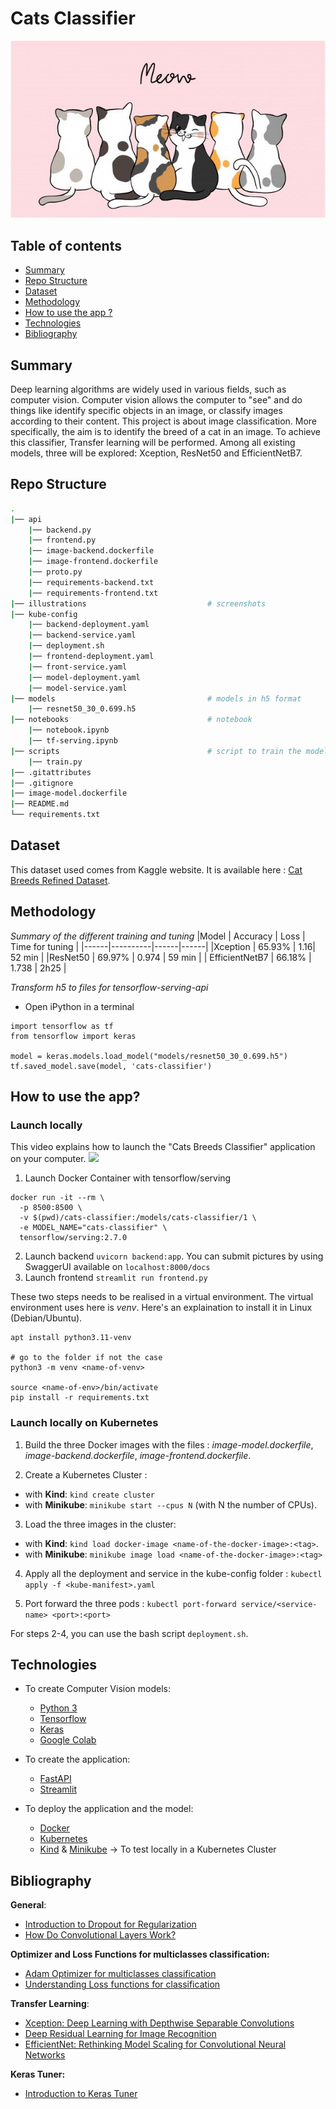 # Cats Classifier

![image](illustrations/cat_banner_readme.jpg)

## Table of contents

- [Summary](#summary)
- [Repo Structure](#repo-structure)
- [Dataset](#dataset)
- [Methodology](#methodology)
- [How to use the app ?](#how-to-use-the-app)
- [Technologies](#technologies)
- [Bibliography](#bibliography)

## Summary

Deep learning algorithms are widely used in various fields, such as computer vision. Computer vision allows the computer to "see" and do things like identify specific objects in an image, or classify images according to their content.
This project is about image classification. More specifically, the aim is to identify the breed of a cat in an image. To achieve this classifier, Transfer learning will be performed. Among all existing models, three will be explored: Xception, ResNet50 and EfficientNetB7.

## Repo Structure

```bash
.
|── api
    |── backend.py
    |── frontend.py
    |── image-backend.dockerfile
    |── image-frontend.dockerfile
    |── proto.py
    |── requirements-backend.txt
    |── requirements-frontend.txt
|── illustrations                           # screenshots
|── kube-config
    |── backend-deployment.yaml
    |── backend-service.yaml
    |── deployment.sh
    |── frontend-deployment.yaml
    |── front-service.yaml
    |── model-deployment.yaml
    |── model-service.yaml
|── models                                  # models in h5 format
    |── resnet50_30_0.699.h5
|── notebooks                               # notebook
    |── notebook.ipynb
    |── tf-serving.ipynb
|── scripts                                 # script to train the model
    |── train.py
|── .gitattributes
|── .gitignore
|── image-model.dockerfile
|── README.md
└── requirements.txt
```

## Dataset

This dataset used comes from Kaggle website. It is available here : [Cat Breeds Refined Dataset](https://www.kaggle.com/datasets/doctrinek/catbreedsrefined-7k).

## Methodology

*Summary of the different training and tuning*
|Model | Accuracy | Loss | Time for tuning |
|------|----------|------|------|
|Xception | 65.93% | 1.16| 52 min |
|ResNet50 | 69.97% | 0.974 | 59 min |
| EfficientNetB7 | 66.18% | 1.738 | 2h25 |


*Transform h5 to files for tensorflow-serving-api*

- Open iPython in a terminal
```
import tensorflow as tf
from tensorflow import keras

model = keras.models.load_model("models/resnet50_30_0.699.h5")
tf.saved_model.save(model, 'cats-classifier')

```

## How to use the app?

### Launch locally

This video explains how to launch the "Cats Breeds Classifier" application on your computer.
[![](http://i3.ytimg.com/vi/Sx3DQ0obns8/hqdefault.jpg)](https://youtu.be/Sx3DQ0obns8)

1) Launch Docker Container with tensorflow/serving
```
docker run -it --rm \
  -p 8500:8500 \
  -v $(pwd)/cats-classifier:/models/cats-classifier/1 \
  -e MODEL_NAME="cats-classifier" \
  tensorflow/serving:2.7.0
```

2) Launch backend `uvicorn backend:app`. You can submit pictures by using SwaggerUI available on `localhost:8000/docs`
3) Launch frontend `streamlit run frontend.py`

These two steps needs to be realised in a virtual environment. The virtual environment uses here is *venv*. Here's an explaination to install it in Linux (Debian/Ubuntu).
```
apt install python3.11-venv

# go to the folder if not the case
python3 -m venv <name-of-venv>

source <name-of-env>/bin/activate
pip install -r requirements.txt
```

### Launch locally on Kubernetes

1) Build the three Docker images with the files : *image-model.dockerfile*, *image-backend.dockerfile*, *image-frontend.dockerfile*.

2) Create a Kubernetes Cluster :
- with **Kind**: `kind create cluster`
- with **Minikube**: `minikube start --cpus N` (with N the number of CPUs).

3) Load the three images in the cluster:
- with **Kind**: `kind load docker-image <name-of-the-docker-image>:<tag>`.
- with **Minikube**: `minikube image load <name-of-the-docker-image>:<tag>`

4) Apply all the deployment and service in the kube-config folder : `kubectl apply -f <kube-manifest>.yaml`

5) Port forward the three pods : `kubectl port-forward service/<service-name> <port>:<port>`

For steps 2-4, you can use the bash script `deployment.sh`.

## Technologies

- To create Computer Vision models:
    - [Python 3](https://www.python.org/)
    - [Tensorflow](https://www.tensorflow.org/?hl=fr)
    - [Keras](https://keras.io/)
    - [Google Colab](https://colab.google/)

- To create the application:
    - [FastAPI](https://fastapi.tiangolo.com/)
    - [Streamlit](https://streamlit.io/)

- To deploy the application and the model:
    - [Docker](https://www.docker.com/)
    - [Kubernetes](https://kubernetes.io/)
    - [Kind](https://kind.sigs.k8s.io/) & [Minikube](https://minikube.sigs.k8s.io/docs/start/) -> To test locally in a Kubernetes Cluster


## Bibliography

**General**:
- [Introduction to Dropout for Regularization](https://machinelearningmastery.com/dropout-for-regularizing-deep-neural-networks/)
- [How Do Convolutional Layers Work?](https://machinelearningmastery.com/convolutional-layers-for-deep-learning-neural-networks/)

**Optimizer and Loss Functions for multiclasses classification:**

- [Adam Optimizer for multiclasses classification](https://towardsdatascience.com/multiclass-classification-neural-network-using-adam-optimizer-fb9a4d2f73f4)
- [Understanding Loss functions for classification](https://medium.com/mlearning-ai/understanding-loss-functions-for-classification-81c19ee72c2a)

**Transfer Learning**:
- [Xception: Deep Learning with Depthwise Separable Convolutions](https://arxiv.org/abs/1610.02357)
- [Deep Residual Learning for Image Recognition](https://arxiv.org/abs/1512.03385)
- [EfficientNet: Rethinking Model Scaling for Convolutional Neural Networks](https://arxiv.org/abs/1905.11946)

**Keras Tuner:**
- [Introduction to Keras Tuner](https://www.tensorflow.org/tutorials/keras/keras_tuner?hl=en)
